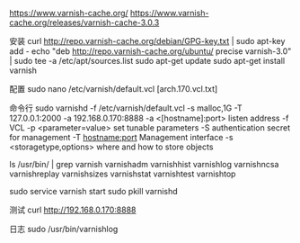 https://www.varnish-cache.org/
https://www.varnish-cache.org/releases/varnish-cache-3.0.3

安装
    curl http://repo.varnish-cache.org/debian/GPG-key.txt | sudo apt-key add -
    echo "deb http://repo.varnish-cache.org/ubuntu/ precise varnish-3.0" | sudo tee -a /etc/apt/sources.list
    sudo apt-get update
    sudo apt-get install varnish

配置
sudo nano /etc/varnish/default.vcl
[arch.170.vcl.txt]

命令行
sudo varnishd -f /etc/varnish/default.vcl -s malloc,1G -T 127.0.0.1:2000 -a 192.168.0.170:8888
	-a <[hostname]:port> listen address
	-f <filename> VCL
	-p <parameter=value> set tunable parameters
	-S <secretfile> authentication secret for management
	-T <hostname:port> Management interface
	-s <storagetype,options> where and how to store objects

ls /usr/bin/ | grep varnish
varnishadm
varnishhist
varnishlog
varnishncsa
varnishreplay
varnishsizes
varnishstat
varnishtest
varnishtop

sudo  service varnish start
sudo pkill varnishd

测试
curl http://192.168.0.170:8888

日志
sudo /usr/bin/varnishlog
